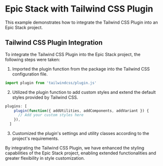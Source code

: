 # Epic Stack with Tailwind CSS Plugin

This example demonstrates how to integrate the Tailwind CSS Plugin into an Epic Stack project.

## Tailwind CSS Plugin Integration

To integrate the Tailwind CSS Plugin into the Epic Stack project, the following steps were taken:

1. Imported the plugin function from the package into the Tailwind CSS configuration file.

```ts
import plugin from 'tailwindcss/plugin.js'
```

2. Utilized the plugin function to add custom styles and extend the default styles provided by Tailwind CSS.

```ts
plugins: [
    plugin(function({ addUtilities, addComponents, addVariant }) {
      // Add your custom styles here
    }),
  ]
```

3. Customized the plugin's settings and utility classes according to the project's requirements.

By integrating the Tailwind CSS Plugin, we have enhanced the styling capabilities of the Epic Stack project, enabling extended functionalities and greater flexibility in style customization.
